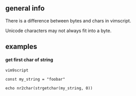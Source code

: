 ## general info

There is a difference between bytes and chars in vimscript.

Unicode characters may not always fit into a byte.

## examples

#### get first char of string

```
vim9script

const my_string = "foobar"

echo nr2char(strgetchar(my_string, 0))
```
